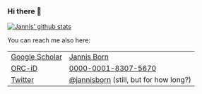 ### Hi there 👋

<a href="https://github.com/skjerns">
  <!-- Reference: https://github.com/anuraghazra/github-readme-stats -->
  <img align="center" src="https://github-readme-stats.vercel.app/api?username=jannisborn&count_private=true&theme=algolia&show_icons=true&include_all_commits=true&show=reviews" alt="Jannis' github stats" />
</a>

You can reach me also here:

|   |   |
|---|---|
| <a rel="me" href="https://orcid.org/0000-0001-8307-5670](https://scholar.google.com/citations?user=FHL-zfsAAAAJ&hl=en&oi=ao">Google Scholar</a> | [Jannis Born](https://scholar.google.com/citations?user=FHL-zfsAAAAJ&hl=en&oi=ao) |
| <a rel="me" href="https://orcid.org/0000-0001-8307-5670">ORC-iD</a> | [0000-0001-8307-5670](https://orcid.org/0000-0001-8307-5670) |
| <a rel="me" href="https://twitter.com/jannisborn">Twitter</a> | [@jannisborn](https://twitter.com/jannisborn)  (still, but for how long?) |
